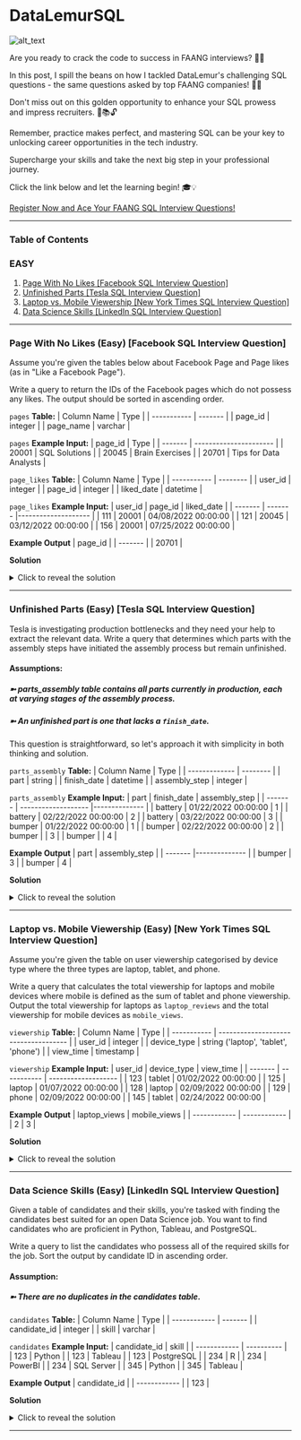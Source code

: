 # DataLemurSQL

![alt_text](https://datalemur.com/_next/image?url=%2Flogo.png&w=256&q=75 "DataLemur Logo")

Are you ready to crack the code to success in FAANG interviews? 🚀✨ 

In this post, I spill the beans on how I tackled DataLemur's challenging SQL questions - the same questions asked by top FAANG companies! 💼🔥 

Don't miss out on this golden opportunity to enhance your SQL prowess and impress recruiters. 💪📚🔓

Remember, practice makes perfect, and mastering SQL can be your key to unlocking career opportunities in the tech industry. 

Supercharge your skills and take the next big step in your professional journey. 

Click the link below and let the learning begin! 🎓💡

[Register Now and Ace Your FAANG SQL Interview Questions!](https://datalemur.com?referralCode=oW4bvkNc)

---

### Table of Contents
### EASY
1. [Page With No Likes [Facebook SQL Interview Question]](#easy1)
2. [Unfinished Parts [Tesla SQL Interview Question]](#easy2)
3. [Laptop vs. Mobile Viewership [New York Times SQL Interview Question]](#easy3)
4. [Data Science Skills [LinkedIn SQL Interview Question]](#easy4)

---

### <a id="easy1"></a>Page With No Likes (Easy) [Facebook SQL Interview Question]

Assume you're given the tables below about Facebook Page and Page likes (as in "Like a Facebook Page").

Write a query to return the IDs of the Facebook pages which do not possess any likes. The output should be sorted in ascending order.

`pages` **Table:**
| Column Name | Type    |
| ----------- | ------- |
| page_id     | integer |
| page_name   | varchar |

`pages` **Example Input:**
| page_id | Type                   |
| ------- | ---------------------- |
| 20001	  | SQL Solutions          |
| 20045	  | Brain Exercises        |
| 20701	  | Tips for Data Analysts |

`page_likes` **Table:**
| Column Name | Type     |
| ----------- | -------- |
| user_id     | integer  |
| page_id     | integer  |
| liked_date  | datetime |

`page_likes` **Example Input:**
| user_id |	page_id | liked_date          |
| ------- | ------- |-------------------- |
| 111	    | 20001	  | 04/08/2022 00:00:00 |
| 121	    | 20045	  | 03/12/2022 00:00:00 |
| 156	    | 20001	  | 07/25/2022 00:00:00 |

**Example Output**
| page_id |
| ------- |
| 20701   | 

**Solution**
<details>
  <summary>Click to reveal the solution</summary>
<pre><code>
WITH a AS
  (SELECT page_id
  FROM pages
  JOIN page_likes
  USING(page_id))
SELECT DISTINCT page_id
FROM pages
WHERE page_id NOT IN 
  (SELECT * FROM a)
ORDER BY 1;
</code></pre>
</details>

---

### <a id="easy2"></a>Unfinished Parts (Easy) [Tesla SQL Interview Question]

Tesla is investigating production bottlenecks and they need your help to extract the relevant data. Write a query that determines which parts with the assembly steps have initiated the assembly process but remain unfinished.

#### Assumptions:

##### ➼ parts_assembly table contains all parts currently in production, each at varying stages of the assembly process.

##### ➼ An unfinished part is one that lacks a `finish_date`.

This question is straightforward, so let's approach it with simplicity in both thinking and solution.

`parts_assembly` **Table:**
| Column Name   | Type     |
| ------------- | -------- |
| part          | string   |
| finish_date   | datetime |
| assembly_step | integer  |

`parts_assembly` **Example Input:**
| part    | finish_date         | assembly_step |
| ------- | ------------------- |-------------- |
| battery	| 01/22/2022 00:00:00	| 1             |
| battery	| 02/22/2022 00:00:00	| 2             |
| battery	| 03/22/2022 00:00:00	| 3             |
| bumper	| 01/22/2022 00:00:00	| 1             |
| bumper	| 02/22/2022 00:00:00	| 2             |
| bumper	|                     | 3             |
| bumper	| 		                | 4             |

**Example Output**
| part    | assembly_step |
| ------- |-------------- |
| bumper	| 3             |
| bumper	| 4             |

**Solution**
<details>
  <summary>Click to reveal the solution</summary>
<pre><code>
SELECT part, assembly_step
FROM parts_assembly
WHERE finish_date IS NULL
;
</code></pre>
</details>

---

### <a id="easy3"></a>Laptop vs. Mobile Viewership (Easy) [New York Times SQL Interview Question]

Assume you're given the table on user viewership categorised by device type where the three types are laptop, tablet, and phone.

Write a query that calculates the total viewership for laptops and mobile devices where mobile is defined as the sum of tablet and phone viewership. Output the total viewership for laptops as `laptop_reviews` and the total viewership for mobile devices as `mobile_views`.

`viewership` **Table:**
| Column Name |	Type                                 |
| ----------- | ------------------------------------ |
| user_id	    | integer                              |
| device_type	| string ('laptop', 'tablet', 'phone') |
| view_time	  | timestamp                            |

`viewership` **Example Input:**
| user_id |	device_type | view_time           |
| ------- | ----------- | ------------------- |
| 123	    | tablet	    | 01/02/2022 00:00:00 |
| 125	    | laptop	    | 01/07/2022 00:00:00 |
| 128     |	laptop	    | 02/09/2022 00:00:00 |
| 129     |	phone	      | 02/09/2022 00:00:00 |
| 145	    | tablet	    | 02/24/2022 00:00:00 |


**Example Output**
| laptop_views | mobile_views |
| ------------ | ------------ |
| 2          	 | 3            |

**Solution**
<details>
  <summary>Click to reveal the solution</summary>
<pre><code>
WITH a AS
  (SELECT COUNT(*) mobile_views
  FROM viewership
  WHERE device_type IN ('tablet', 'phone')),
b AS
  (SELECT COUNT(*) laptop_views
  FROM viewership
  WHERE device_type = 'laptop')
SELECT *
FROM b, a
;
</code></pre>
</details>

---

### <a id="easy4"></a>Data Science Skills (Easy) [LinkedIn SQL Interview Question]

Given a table of candidates and their skills, you're tasked with finding the candidates best suited for an open Data Science job. You want to find candidates who are proficient in Python, Tableau, and PostgreSQL.

Write a query to list the candidates who possess all of the required skills for the job. Sort the output by candidate ID in ascending order.

#### Assumption:

##### ➼ There are no duplicates in the candidates table.

`candidates` **Table:**
| Column Name  |	Type   |
| ------------ | ------- |
| candidate_id | integer |
| skill        | varchar |

`candidates` **Example Input:**
| candidate_id |	skill     |
| ------------ | ---------- | 
| 123	         | Python     |
| 123	         | Tableau    |
| 123	         | PostgreSQL |
| 234	         | R          |
| 234	         | PowerBI    |
| 234	         | SQL Server |
| 345	         | Python     |
| 345	         | Tableau    |

**Example Output**
| candidate_id | 
| ------------ | 
| 123       	 | 

**Solution**
<details>
  <summary>Click to reveal the solution</summary>
<pre><code>
SELECT candidate_id
FROM candidates
WHERE skill IN ('Python', 'Tableau', 'PostgreSQL')
GROUP BY candidate_id
HAVING COUNT(candidate_id) = 3
ORDER BY 1
;
</code></pre>
</details>

---
